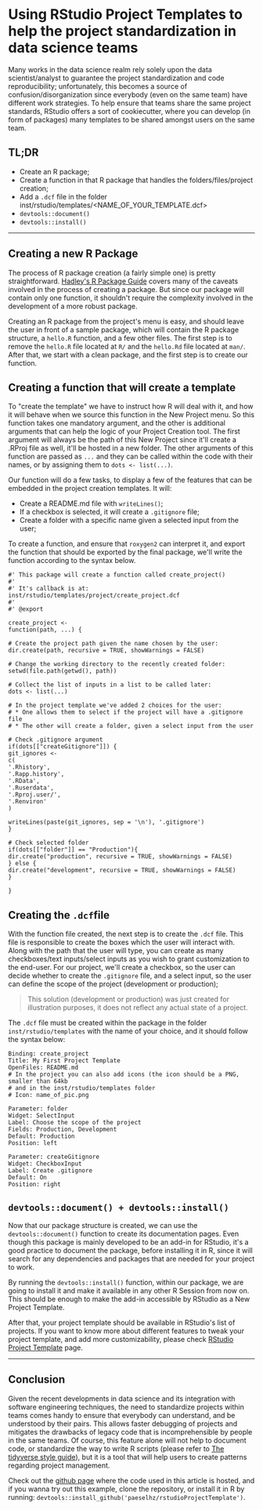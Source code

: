 # Using RStudio Project Templates to help the project standardization in data science teams

Many works in the data science realm rely solely upon the data scientist/analyst to guarantee the project standardization and code reproducibility; unfortunately, this becomes a source of confusion/disorganization since everybody (even on the same team) have different work strategies. To help ensure that teams share the same project standards, RStudio offers a sort of cookiecutter, where you can develop (in form of packages) many templates to be shared amongst users on the same team.

## TL;DR

* Create an R package;
* Create a function in that R package that handles the folders/files/project creation;
* Add a `.dcf` file in the folder inst/rstudio/templates/<NAME_OF_YOUR_TEMPLATE.dcf>
* `devtools::document()`
* `devtools::install()`

---

## Creating a new R Package

The process of R package creation (a fairly simple one) is pretty straightforward. [Hadley's R Package Guide](http://r-pkgs.had.co.nz/) covers many of the caveats involved in the process of creating a package. But since our package will contain only one function, it shouldn't require the complexity involved in the development of a more robust package.

Creating an R package from the project's menu is easy, and should leave the user in front of a sample package, which will contain the R package structure, a `hello.R` function, and a few other files. The first step is to remove the `hello.R` file located at `R/` and the `hello.Rd` file located at `man/`. After that, we start with a clean package, and the first step is to create our function.

## Creating a function that will create a template

To "create the template" we have to instruct how R will deal with it, and how it will behave when we source this function in the New Project menu. So this function takes one mandatory argument, and the other is additional arguments that can help the logic of your Project Creation tool. The first argument will always be the path of this New Project since it'll create a .RProj file as well, it'll be hosted in a new folder. The other arguments of this function are passed as `...` and they can be called within the code with their names, or by assigning them to `dots <- list(...)`.

Our function will do a few tasks, to display a few of the features that can be embedded in the project creation templates. It will:

* Create a README.md file with `writeLines()`;
* If a checkbox is selected, it will create a `.gitignore` file;
* Create a folder with a specific name given a selected input from the user;

To create a function, and ensure that `roxygen2` can interpret it, and export the function that should be exported by the final package, we'll write the function according to the syntax below.

```
#' This package will create a function called create_project()
#'
#' It's callback is at: inst/rstudio/templates/project/create_project.dcf
#'
#' @export

create_project <-
function(path, ...) {

# Create the project path given the name chosen by the user:
dir.create(path, recursive = TRUE, showWarnings = FALSE)

# Change the working directory to the recently created folder:
setwd(file.path(getwd(), path))

# Collect the list of inputs in a list to be called later:
dots <- list(...)

# In the project template we've added 2 choices for the user:
# * One allows them to select if the project will have a .gitignore file
# * The other will create a folder, given a select input from the user

# Check .gitignore argument
if(dots[["createGitignore"]]) {
git_ignores <-
c(
'.Rhistory',
'.Rapp.history',
'.RData',
'.Ruserdata',
'.Rproj.user/',
'.Renviron'
)

writeLines(paste(git_ignores, sep = '\n'), '.gitignore')
}

# Check selected folder
if(dots[["folder"]] == "Production"){
dir.create("production", recursive = TRUE, showWarnings = FALSE)
} else {
dir.create("development", recursive = TRUE, showWarnings = FALSE)
}

}

```

## Creating the `.dcf`file

With the function file created, the next step is to create the `.dcf` file. This file is responsible to create the boxes which the user will interact with. Along with the path that the user will type, you can create as many checkboxes/text inputs/select inputs as you wish to grant customization to the end-user. For our project, we'll create a checkbox, so the user can decide whether to create the `.gitignore` file, and a select input, so the user can define the scope of the project (development or production);

> This solution (development or production) was just created for illustration purposes, it does not reflect any actual state of a project.

The `.dcf` file must be created within the package in the folder `inst/rstudio/templates` with the name of your choice, and it should follow the syntax below:

```
Binding: create_project
Title: My First Project Template
OpenFiles: README.md
# In the project you can also add icons (the icon should be a PNG, smaller than 64kb
# and in the inst/rstudio/templates folder
# Icon: name_of_pic.png

Parameter: folder
Widget: SelectInput
Label: Choose the scope of the project
Fields: Production, Development
Default: Production
Position: left

Parameter: createGitignore
Widget: CheckboxInput
Label: Create .gitignore
Default: On
Position: right
```

## `devtools::document() + devtools::install()`

Now that our package structure is created, we can use the `devtools::document()` function to create its documentation pages. Even though this package is mainly developed to be an add-in for RStudio, it's a good practice to document the package, before installing it in R, since it will search for any dependencies and packages that are needed for your project to work.

By running the `devtools::install()` function, within our package, we are going to install it and make it available in any other R Session from now on. This should be enough to make the add-in accessible by RStudio as a New Project Template.

After that, your project template should be available in RStudio's list of projects. If you want to know more about different features to tweak your project template, and add more customizability, please check [RStudio Project Template](https://rstudio.github.io/rstudio-extensions/rstudio_project_templates.html) page.

---

## Conclusion

Given the recent developments in data science and its integration with software engineering techniques, the need to standardize projects within teams comes handy to ensure that everybody can understand, and be understood by their pairs. This allows faster debugging of projects and mitigates the drawbacks of legacy code that is incomprehensible by people in the same teams. Of course, this feature alone will not help to document code, or standardize the way to write R scripts (please refer to [The tidyverse style guide](https://style.tidyverse.org/)), but it is a tool that will help users to create patterns regarding project management.

Check out the [github page](https://github.com/paeselhz/rstudioProjectTemplate) where the code used in this article is hosted, and if you wanna try out this example, clone the repository, or install it in R by running: `devtools::install_github('paeselhz/rstudioProjectTemplate')`.
